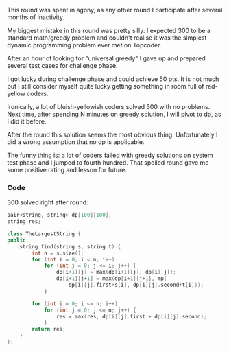 This round was spent in agony, as any other round I participate after several months of inactivity.

My biggest mistake in this round was pretty silly: I expected 300 to be a standard math/greedy problem and couldn't realise it was the simplest dynamic programming problem ever met on Topcoder.

After an hour of looking for "universal greedy" I gave up and prepared several test cases for challenge phase.

I got lucky during challenge phase and could achieve 50 pts. It is not much but I still consider myself quite lucky getting something in room full of red-yellow coders.

Ironically, a lot of bluish-yellowish coders solved 300 with no problems. Next time, after spending N minutes on greedy solution, I will pivot to dp, as I did it before.

After the round this solution seems the most obvious thing. Unfortunately I did a wrong assumption that no dp is applicable.

The funny thing is: a lot of coders failed with greedy solutions on system test phase and I jumped to fourth hundred. That spoiled round gave me some positive rating and lesson for future.

### Code

300 solved right after round:

```cpp
pair<string, string> dp[100][100];
string res;

class TheLargestString {
public:
	string find(string s, string t) {
		int n = s.size();
		for (int i = 0; i < n; i++)
			for (int j = 0; j <= i; j++) {
				dp[i+1][j] = max(dp[i+1][j], dp[i][j]);
				dp[i+1][j+1] = max(dp[i+1][j+1], mp(
					dp[i][j].first+s[i], dp[i][j].second+t[i]));
			}

		for (int i = 0; i <= n; i++)
			for (int j = 0; j <= n; j++) {
				res = max(res, dp[i][j].first + dp[i][j].second);
			}
		return res;
	}
};

```

